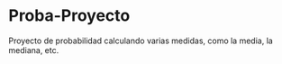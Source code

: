# Proba-Proyecto
Proyecto de probabilidad calculando varias medidas, como la media, la mediana, etc.
